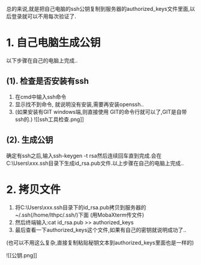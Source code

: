 ---
---
总的来说,就是把自己电脑的ssh公钥复制到服务器的authorized_keys文件里面,以后登录就可以不用每次验证了.
# 1. 自己电脑生成公钥
以下步骤在自己的电脑上完成..
## (1). 检查是否安装有ssh
1. 在cmd中输入ssh命令
2. 显示找不到命令, 就说明没有安装,需要再安装openssh..
3. (如果安装有GIT windows端,则直接使用 GIT的命令行就可以了,GIT是自带ssh的.)
![[ssh工具检查.png]]
##  (2). 生成公钥
确定有ssh之后,输入ssh-keygen -t rsa然后连续回车直到完成.会在C:\Users\xxx\.ssh目录下生成id_rsa.pub文件.以上步骤在自己的电脑上完成..

# 2. 拷贝文件
1. 将C:\Users\xxx\.ssh目录下的id_rsa.pub拷贝到服务器的~/.ssh(/home/lthpc/.ssh/)下面 (用MobaXterm传文件)
2. 然后终端输入:cat id_rsa.pub >> authorized_keys
3. 最后查看一下authorized_keys这个文件,如果有自己的密钥就说明成功了..

(也可以不用这么复杂,直接复制粘贴秘钥文本到authorized_keys里面也是一样的)

![[公钥.png]]